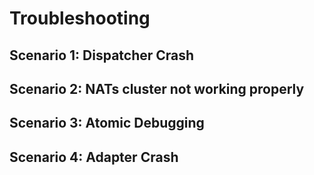 # Troubleshooting

## Scenario 1: Dispatcher Crash

## Scenario 2: NATs cluster not working properly

## Scenario 3: Atomic Debugging

## Scenario 4: Adapter Crash
